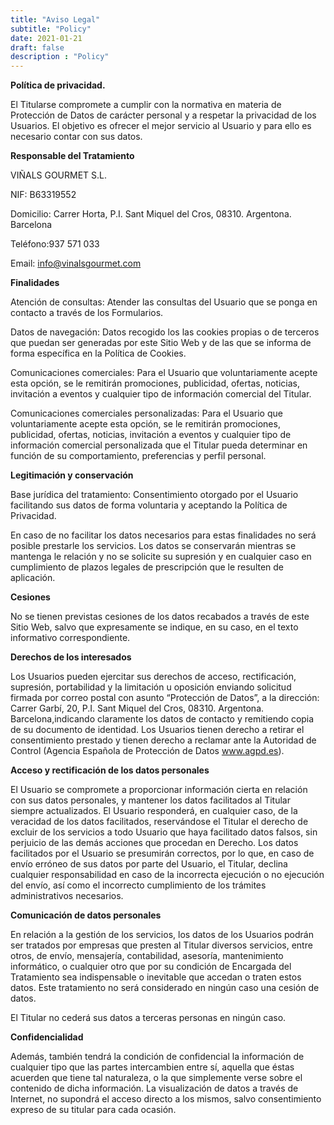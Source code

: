 ```yaml
---
title: "Aviso Legal"
subtitle: "Policy"
date: 2021-01-21
draft: false
description : "Policy"
---
```

**Política de privacidad.**

El Titularse compromete a cumplir con la normativa en materia de Protección de Datos de carácter personal y a respetar la privacidad de los Usuarios. El objetivo es ofrecer el mejor servicio al Usuario y para ello es necesario contar con sus datos.

**Responsable del Tratamiento**

VIÑALS GOURMET S.L.

NIF: B63319552

Domicilio: Carrer Horta, P.I. Sant Miquel del Cros, 08310. Argentona. Barcelona

Teléfono:937 571 033

Email: info@vinalsgourmet.com

**Finalidades**

Atención de consultas: Atender las consultas del Usuario que se ponga en contacto a través de los Formularios.

Datos de navegación: Datos recogido los las cookies propias o de terceros que puedan ser generadas por este Sitio Web y de las que se informa de forma específica en la Política de Cookies.

Comunicaciones comerciales: Para el Usuario que voluntariamente acepte esta opción, se le remitirán promociones, publicidad, ofertas, noticias, invitación a eventos y cualquier tipo de información comercial del Titular.

Comunicaciones comerciales personalizadas: Para el Usuario que voluntariamente acepte esta opción, se le remitirán promociones, publicidad, ofertas, noticias, invitación a eventos y cualquier tipo de información comercial personalizada que el Titular pueda determinar en función de su comportamiento, preferencias y perfil personal.

**Legitimación y conservación**

Base jurídica del tratamiento: Consentimiento otorgado por el Usuario facilitando sus datos de forma voluntaria y aceptando la Política de Privacidad.

En caso de no facilitar los datos necesarios para estas finalidades no será posible prestarle los servicios. Los datos se conservarán mientras se mantenga le relación y no se solicite su supresión y en cualquier caso en cumplimiento de plazos legales de prescripción que le resulten de aplicación.

**Cesiones**

No se tienen previstas cesiones de los datos recabados a través de este Sitio Web, salvo que expresamente se indique, en su caso, en el texto informativo correspondiente.

**Derechos de los interesados**

Los Usuarios pueden ejercitar sus derechos de acceso, rectificación, supresión, portabilidad y la limitación u oposición enviando solicitud firmada por correo postal con asunto “Protección de Datos”, a la dirección: Carrer Garbí, 20, P.I. Sant Miquel del Cros, 08310. Argentona. Barcelona,indicando claramente los datos de contacto y remitiendo copia de su documento de identidad. Los Usuarios tienen derecho a retirar el consentimiento prestado y tienen derecho a reclamar ante la Autoridad de Control (Agencia Española de Protección de Datos www.agpd.es).

**Acceso y rectificación de los datos personales**

El Usuario se compromete a proporcionar información cierta en relación con sus datos personales, y mantener los datos facilitados al Titular siempre actualizados. El Usuario responderá, en cualquier caso, de la veracidad de los datos facilitados, reservándose el Titular el derecho de excluir de los servicios a todo Usuario que haya facilitado datos falsos, sin perjuicio de las demás acciones que procedan en Derecho. Los datos facilitados por el Usuario se presumirán correctos, por lo que, en caso de envío erróneo de sus datos por parte del Usuario, el Titular, declina cualquier responsabilidad en caso de la incorrecta ejecución o no ejecución del envío, así como el incorrecto cumplimiento de los trámites administrativos necesarios.

**Comunicación de datos personales**

En relación a la gestión de los servicios, los datos de los Usuarios podrán ser tratados por empresas que presten al Titular diversos servicios, entre otros, de envío, mensajería, contabilidad, asesoría, mantenimiento informático, o cualquier otro que por su condición de Encargada del Tratamiento sea indispensable o inevitable que accedan o traten estos datos. Este tratamiento no será considerado en ningún caso una cesión de datos.

El Titular no cederá sus datos a terceras personas en ningún caso.

**Confidencialidad**

Además, también tendrá la condición de confidencial la información de cualquier tipo que las partes intercambien entre sí, aquella que éstas acuerden que tiene tal naturaleza, o la que simplemente verse sobre el contenido de dicha información. La visualización de datos a través de Internet, no supondrá el acceso directo a los mismos, salvo consentimiento expreso de su titular para cada ocasión.